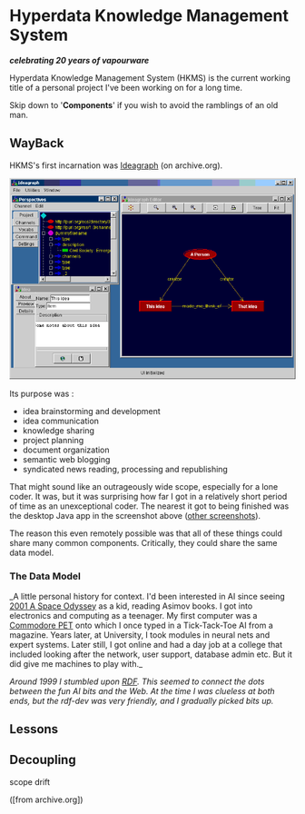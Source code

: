 # Hyperdata Knowledge Management System

**_celebrating 20 years of vapourware_**

Hyperdata Knowledge Management System (HKMS) is the current working title of a personal project I've been working on for a long time.

Skip down to '**Components**' if you wish to avoid the ramblings of an old man.

## WayBack

HKMS's first incarnation was [Ideagraph](https://web.archive.org/web/20040321215405/http://www.ideagraph.net/) (on archive.org).

![screenshot](https://github.com/danja/HKMS/blob/main/images/ideagraph-1.gif?raw=true)

Its purpose was :

- idea brainstorming and development
- idea communication
- knowledge sharing
- project planning
- document organization
- semantic web blogging
- syndicated news reading, processing and republishing

That might sound like an outrageously wide scope, especially for a lone coder. It was, but it was surprising how far I got in a relatively short period of time as an unexceptional coder. The nearest it got to being finished was the desktop Java app in the screenshot above ([other screenshots](https://web.archive.org/web/20040402085138/http://www.ideagraph.net/2003-06/screenshots.htm)).

The reason this even remotely possible was that all of these things could share many common components. Critically, they could share the same data model.

### The Data Model

_A little personal history for context. I'd been interested in AI since seeing [2001 A Space Odyssey](<https://en.wikipedia.org/wiki/2001:_A_Space_Odyssey_(film)>) as a kid, reading Asimov books. I got into electronics and computing as a teenager. My first computer was a [Commodore PET](https://en.wikipedia.org/wiki/Commodore_PET) onto which I once typed in a Tick-Tack-Toe AI from a magazine. Years later, at University, I took modules in neural nets and expert systems. Later still, I got online and had a day job at a college that included looking after the network, user support, database admin etc. But it did give me machines to play with.\_

_Around 1999 I stumbled upon [RDF](https://www.w3.org/RDF/). This seemed to connect the dots between the fun AI bits and the Web. At the time I was clueless at both ends, but the rdf-dev was very friendly, and I gradually picked bits up._

## Lessons

## Decoupling

scope drift

([from archive.org])
